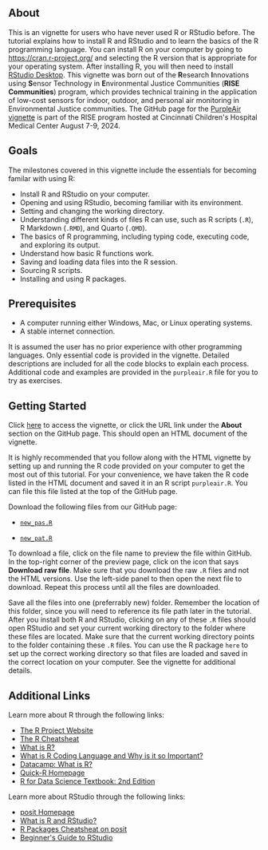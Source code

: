 ## About

This is an vignette for users who have never used R or RStudio before. The tutorial explains how to install R and RStudio and to learn the basics of the R programming language. You can install R on your computer by going to <https://cran.r-project.org/> and selecting the R version that is appropriate for your operating system. After installing R, you will then need to install [RStudio Desktop](https://posit.co/download/rstudio-desktop/). This vignette was born out of the **R**esearch **I**nnovations using **S**ensor Technology in **E**nvironmental Justice Communities (**RISE Communities**) program, which provides technical training in the application of low-cost sensors for indoor, outdoor, and personal air monitoring in Environmental Justice communities. The GitHub page for the [PurpleAir vignette](https://github.com/geomarker-io/purple_air_data_in_R/tree/main#readme) is part of the RISE program hosted at Cincinnati Children's Hospital Medical Center August 7-9, 2024.

## Goals
The milestones covered in this vignette include the essentials for becoming familar with using R:

-   Install R and RStudio on your computer.
-   Opening and using RStudio, becoming familiar with its environment.
-   Setting and changing the working directory.
-   Understanding different kinds of files R can use, such as R scripts (`.R`), R Markdown (`.RMD`), and Quarto (`.QMD`).
-   The basics of R programming, including typing code, executing code, and exploring its output.
-   Understand how basic R functions work.
-   Saving and loading data files into the R session.
-   Sourcing R scripts.
-   Installing and using R packages.

## Prerequisites

-   A computer running either Windows, Mac, or Linux operating systems.
-   A stable internet connection.

It is assumed the user has no prior experience with other programming languages. Only essential code is provided in the vignette. Detailed descriptions are included for all the code blocks to explain each process. Additional code and examples are provided in the `purpleair.R` file for you to try as exercises. 

## Getting Started

Click [here](https://colegasn.github.io/Rintro/) to access the vignette, or click the URL link under the **About** section on the GitHub page. This should open an HTML document of the vignette.

It is highly recommended that you follow along with the HTML vignette by setting up and running the R code provided on your computer to get the most out of this tutorial. For your convenience, we have taken the R code listed in the HTML document and saved it in an R script `purpleair.R`. You can file this file listed at the top of the GitHub page.

Download the following files from our GitHub page:

-   [`new_pas.R`](https://github.com/colegasn/Rintro/blob/main/new_pas.R)

-   [`new_pat.R`](https://github.com/colegasn/Rintro/blob/main/new_pat.R)

To download a file, click on the file name to preview the file within GitHub. In the top-right corner of the preview page, click on the icon that says **Download raw file**. Make sure that you download the raw `.R` files and not the HTML versions. Use the left-side panel to then open the next file to download. Repeat this process until all the files are downloaded.

Save all the files into one (preferrably new) folder. Remember the location of this folder, since you will need to reference its file path later in the tutorial. After you install both R and RStudio, clicking on any of these `.R` files should open RStudio and set your current working directory to the folder where these files are located. Make sure that the current working directory points to the folder containing these `.R` files. You can use the R package `here` to set up the correct working directory so that files are loaded and saved in the correct location on your computer. See the vignette for additional details.

## Additional Links

Learn more about R through the following links:

- [The R Project Website](https://www.r-project.org/)
- [The R Cheatsheat](https://cran.r-project.org/doc/contrib/Short-refcard.pdf)
- [What is R?](https://www.r-project.org/about.html)
- [What is R Coding Language and Why is it so Important?](https://emeritus.org/blog/coding-r-coding-language/)
- [Datacamp: What is R?](https://www.datacamp.com/blog/all-about-r)
- [Quick-R Homepage](https://www.statmethods.net/)
- [R for Data Science Textbook: 2nd Edition](https://r4ds.hadley.nz/)

Learn more about RStudio through the following links:

- [posit Homepage](https://posit.co/)
- [What is R and RStudio?](https://libguides.library.kent.edu/statconsulting/r)
- [R Packages Cheatsheat on posit](https://rstudio.github.io/cheatsheets/contributed-cheatsheets.html?_gl=1*9kp033*_ga*MTgzNzIwNjUwNS4xNjgyNDU0NTc2*_ga_2C0WZ1JHG0*MTY5MDMzMjg0Ni4yNS4xLjE2OTAzMzI5NzYuMC4wLjA.)
- [Beginner's Guide to RStudio](https://careerfoundry.com/en/blog/data-analytics/what-is-rstudio/)
